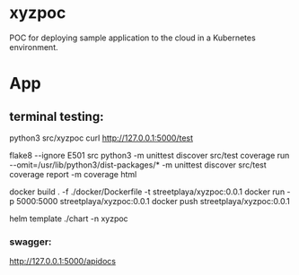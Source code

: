 # xyzpoc
POC for deploying sample application to the cloud in a Kubernetes environment.

# App
## terminal testing:
python3 src/xyzpoc
curl http://127.0.0.1:5000/test

flake8 --ignore E501 src
python3 -m unittest discover src/test
coverage run --omit=/usr/lib/python3/dist-packages/* -m unittest discover src/test
coverage report -m
coverage html

docker build . -f ./docker/Dockerfile -t streetplaya/xyzpoc:0.0.1
docker run -p 5000:5000 streetplaya/xyzpoc:0.0.1
docker push streetplaya/xyzpoc:0.0.1

helm template ./chart -n xyzpoc

### swagger:
http://127.0.0.1:5000/apidocs

